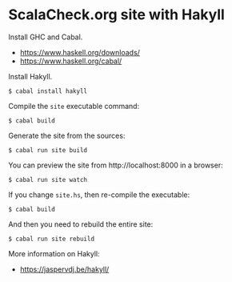 ScalaCheck.org site with Hakyll
===============================

Install GHC and Cabal.

- https://www.haskell.org/downloads/
- https://www.haskell.org/cabal/

Install Hakyll.

    $ cabal install hakyll

Compile the `site` executable command:

    $ cabal build

Generate the site from the sources:

    $ cabal run site build

You can preview the site from http://localhost:8000 in a browser:

    $ cabal run site watch

If you change `site.hs`, then re-compile the executable:

    $ cabal build

And then you need to rebuild the entire site:

    $ cabal run site rebuild

More information on Hakyll:

- https://jaspervdj.be/hakyll/
